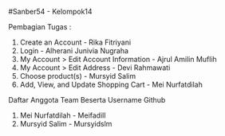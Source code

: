 #Sanber54 - Kelompok14

Pembagian Tugas :

1. Create an Account - Rika Fitriyani
2. Login - Alherani Junivia Nugraha
3. My Account > Edit Account Information - Ajrul Amilin Muflih
4. My Account > Edit Address - Devi Rahmawati
5. Choose product(s) - Mursyid Salim
6. Add, View, and Update Shopping Cart - Mei Nurfatdilah

Daftar Anggota Team Beserta Username Github
1. Mei Nurfatdilah - Meifadill
2. Mursyid Salim - Mursyidslm
